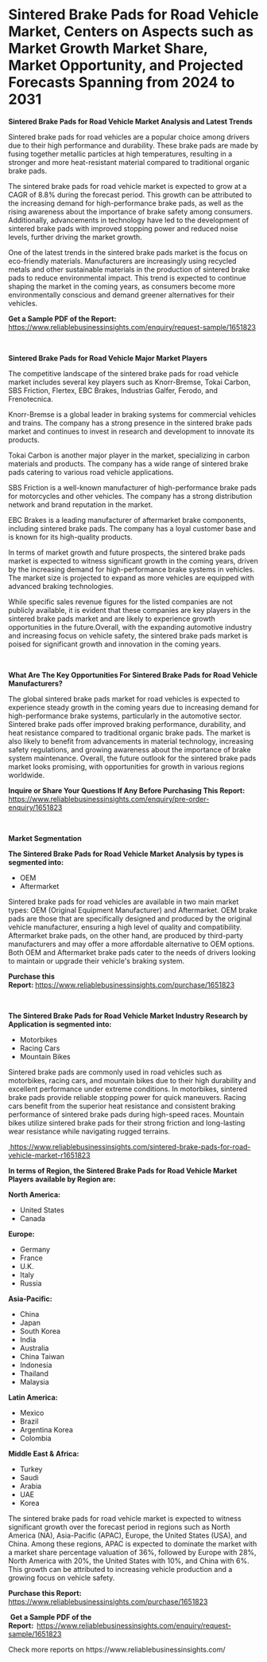 <p><h1>Sintered Brake Pads for Road Vehicle Market, Centers on Aspects such as Market Growth Market Share, Market Opportunity, and Projected Forecasts Spanning from 2024 to 2031</h1></p><p><strong>Sintered Brake Pads for Road Vehicle Market Analysis and Latest Trends</strong></p>
<p><p>Sintered brake pads for road vehicles are a popular choice among drivers due to their high performance and durability. These brake pads are made by fusing together metallic particles at high temperatures, resulting in a stronger and more heat-resistant material compared to traditional organic brake pads.</p><p>The sintered brake pads for road vehicle market is expected to grow at a CAGR of 8.8% during the forecast period. This growth can be attributed to the increasing demand for high-performance brake pads, as well as the rising awareness about the importance of brake safety among consumers. Additionally, advancements in technology have led to the development of sintered brake pads with improved stopping power and reduced noise levels, further driving the market growth.</p><p>One of the latest trends in the sintered brake pads market is the focus on eco-friendly materials. Manufacturers are increasingly using recycled metals and other sustainable materials in the production of sintered brake pads to reduce environmental impact. This trend is expected to continue shaping the market in the coming years, as consumers become more environmentally conscious and demand greener alternatives for their vehicles.</p></p>
<p><strong>Get a Sample PDF of the Report:&nbsp;</strong> <a href="https://www.reliablebusinessinsights.com/enquiry/request-sample/1651823">https://www.reliablebusinessinsights.com/enquiry/request-sample/1651823</a></p>
<p>&nbsp;</p>
<p><strong>Sintered Brake Pads for Road Vehicle Major Market Players</strong></p>
<p><p>The competitive landscape of the sintered brake pads for road vehicle market includes several key players such as Knorr-Bremse, Tokai Carbon, SBS Friction, Flertex, EBC Brakes, Industrias Galfer, Ferodo, and Frenotecnica. </p><p>Knorr-Bremse is a global leader in braking systems for commercial vehicles and trains. The company has a strong presence in the sintered brake pads market and continues to invest in research and development to innovate its products. </p><p>Tokai Carbon is another major player in the market, specializing in carbon materials and products. The company has a wide range of sintered brake pads catering to various road vehicle applications.</p><p>SBS Friction is a well-known manufacturer of high-performance brake pads for motorcycles and other vehicles. The company has a strong distribution network and brand reputation in the market.</p><p>EBC Brakes is a leading manufacturer of aftermarket brake components, including sintered brake pads. The company has a loyal customer base and is known for its high-quality products.</p><p>In terms of market growth and future prospects, the sintered brake pads market is expected to witness significant growth in the coming years, driven by the increasing demand for high-performance brake systems in vehicles. The market size is projected to expand as more vehicles are equipped with advanced braking technologies.</p><p>While specific sales revenue figures for the listed companies are not publicly available, it is evident that these companies are key players in the sintered brake pads market and are likely to experience growth opportunities in the future.Overall, with the expanding automotive industry and increasing focus on vehicle safety, the sintered brake pads market is poised for significant growth and innovation in the coming years.</p></p>
<p>&nbsp;</p>
<p><strong>What Are The Key Opportunities For Sintered Brake Pads for Road Vehicle Manufacturers?</strong></p>
<p><p>The global sintered brake pads market for road vehicles is expected to experience steady growth in the coming years due to increasing demand for high-performance brake systems, particularly in the automotive sector. Sintered brake pads offer improved braking performance, durability, and heat resistance compared to traditional organic brake pads. The market is also likely to benefit from advancements in material technology, increasing safety regulations, and growing awareness about the importance of brake system maintenance. Overall, the future outlook for the sintered brake pads market looks promising, with opportunities for growth in various regions worldwide.</p></p>
<p><strong>Inquire or Share Your Questions If Any Before Purchasing This Report:</strong> <a href="https://www.reliablebusinessinsights.com/enquiry/pre-order-enquiry/1651823">https://www.reliablebusinessinsights.com/enquiry/pre-order-enquiry/1651823</a></p>
<p>&nbsp;</p>
<p><strong>Market Segmentation</strong></p>
<p><strong>The Sintered Brake Pads for Road Vehicle Market Analysis by types is segmented into:</strong></p>
<p><ul><li>OEM</li><li>Aftermarket</li></ul></p>
<p><p>Sintered brake pads for road vehicles are available in two main market types: OEM (Original Equipment Manufacturer) and Aftermarket. OEM brake pads are those that are specifically designed and produced by the original vehicle manufacturer, ensuring a high level of quality and compatibility. Aftermarket brake pads, on the other hand, are produced by third-party manufacturers and may offer a more affordable alternative to OEM options. Both OEM and Aftermarket brake pads cater to the needs of drivers looking to maintain or upgrade their vehicle's braking system.</p></p>
<p><strong>Purchase this Report:&nbsp;</strong><a href="https://www.reliablebusinessinsights.com/purchase/1651823">https://www.reliablebusinessinsights.com/purchase/1651823</a></p>
<p>&nbsp;</p>
<p><strong>The Sintered Brake Pads for Road Vehicle Market Industry Research by Application is segmented into:</strong></p>
<p><ul><li>Motorbikes</li><li>Racing Cars</li><li>Mountain Bikes</li></ul></p>
<p><p>Sintered brake pads are commonly used in road vehicles such as motorbikes, racing cars, and mountain bikes due to their high durability and excellent performance under extreme conditions. In motorbikes, sintered brake pads provide reliable stopping power for quick maneuvers. Racing cars benefit from the superior heat resistance and consistent braking performance of sintered brake pads during high-speed races. Mountain bikes utilize sintered brake pads for their strong friction and long-lasting wear resistance while navigating rugged terrains.</p></p>
<p><a href="https://www.reliablebusinessinsights.com/sintered-brake-pads-for-road-vehicle-market-r1651823">&nbsp;https://www.reliablebusinessinsights.com/sintered-brake-pads-for-road-vehicle-market-r1651823</a></p>
<p><strong>In terms of Region, the Sintered Brake Pads for Road Vehicle Market Players available by Region are:</strong></p>
<p>
    <p> <strong> North America: </strong>
        <ul>
            <li>United States</li>
            <li>Canada</li>
        </ul>
        </p> 
    <p> <strong> Europe: </strong>
        <ul>
            <li>Germany</li>
            <li>France</li>
            <li>U.K.</li>
            <li>Italy</li>
            <li>Russia</li>
        </ul>
        </p> 
    <p> <strong> Asia-Pacific: </strong>
        <ul>
            <li>China</li>
            <li>Japan</li>
            <li>South Korea</li>
            <li>India</li>
            <li>Australia</li>
            <li>China Taiwan</li>
            <li>Indonesia</li>
            <li>Thailand</li>
            <li>Malaysia</li>
        </ul>
        </p> 
    <p> <strong> Latin America: </strong>
        <ul>
            <li>Mexico</li>
            <li>Brazil</li>
            <li>Argentina Korea</li>
            <li>Colombia</li>
        </ul>
        </p> 
    <p> <strong> Middle East & Africa: </strong>
        <ul>
            <li>Turkey</li>
            <li>Saudi</li>
            <li>Arabia</li>
            <li>UAE</li>
            <li>Korea</li>
        </ul>
    </p>
    </p>
<p><p>The sintered brake pads for road vehicle market is expected to witness significant growth over the forecast period in regions such as North America (NA), Asia-Pacific (APAC), Europe, the United States (USA), and China. Among these regions, APAC is expected to dominate the market with a market share percentage valuation of 36%, followed by Europe with 28%, North America with 20%, the United States with 10%, and China with 6%. This growth can be attributed to increasing vehicle production and a growing focus on vehicle safety.</p></p>
<p><strong>Purchase this Report: </strong><a href="https://www.reliablebusinessinsights.com/purchase/1651823">https://www.reliablebusinessinsights.com/purchase/1651823</a></p>
<p>&nbsp;<strong>Get a Sample PDF of the Report:&nbsp;&nbsp;</strong><a href="https://www.reliablebusinessinsights.com/enquiry/request-sample/1651823">https://www.reliablebusinessinsights.com/enquiry/request-sample/1651823</a></p>
<p><strong></strong></p>
<p>Check more reports on https://www.reliablebusinessinsights.com/</p>